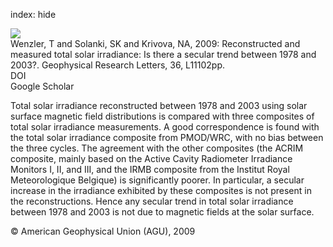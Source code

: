 index: hide

<div class="Citation">
    <div class="Citation-thumb CitationThumb-linked"  data-href="https://doi.org/10.1029/2009gl037519">
      <img src="https://static.claimspace.cloud/climate-study-static/refs/thumbs/8/Wenzler_et_al_2009-thumb.png" />
    </div>

  <div class="Citation-body">
    <div class="Citation-text">Wenzler, T and Solanki, SK and Krivova, NA, 2009: Reconstructed and measured total solar irradiance: Is there a secular trend between 1978 and 2003?. <span class="Article-journal">Geophysical Research Letters, </span><span class="Article-volume">36, </span>L11102pp.</div>
    <div class="Citation-links">
      <div class="CitationLink" data-href="https://doi.org/10.1029/2009gl037519">
        <div class="CitationLink-icon CitationLink-Doi"></div>
        <div class="CitationLink-text">DOI</div>
      </div>
      <div class="CitationLink" data-href="https://scholar.google.com/scholar?q=10.1029/2009gl037519">
        <div class="CitationLink-icon CitationLink-Scholar"></div>
        <div class="CitationLink-text">Google Scholar</div>
      </div>
    </div>
  </div>
</div>

Total solar irradiance reconstructed between 1978 and 2003 using solar surface magnetic field distributions is compared with three composites of total solar irradiance measurements. A good correspondence is found with the total solar irradiance composite from PMOD/WRC, with no bias between the three cycles. The agreement with the other composites (the ACRIM composite, mainly based on the Active Cavity Radiometer Irradiance Monitors I, II, and III, and the IRMB composite from the Institut Royal Meteorologique Belgique) is significantly poorer. In particular, a secular increase in the irradiance exhibited by these composites is not present in the reconstructions. Hence any secular trend in total solar irradiance between 1978 and 2003 is not due to magnetic fields at the solar surface.

<div class="Citation-copy">
&copy; American Geophysical Union (AGU), 2009
</div>